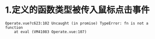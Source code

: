 #  1.定义的函数类型被传入鼠标点击事件

``` shell
Operate.vue?c623:102 Uncaught (in promise) TypeError: fn is not a function
    at eval (VM41083 Operate.vue:107)
```